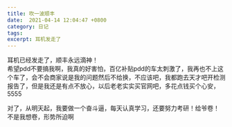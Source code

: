 ```yaml
---
title: 吹一波顺丰
date:  2021-04-14 12:04:47 +0800
category: 日记
tags:
excerpt: 耳机发走了
---
```

耳机已经发走了，顺丰永远滴神！  
希望pdd不要搞我啊，我真的好害怕，百亿补贴pdd的车太刺激了，我再也不上这个车了，会不会商家说是我的问题然后不给换，不应该吧，我都跑去天才吧开检测报告了，但是我还是有点不放心，以后老老实实买官网吧，多花点钱买个心安，5555

对了，从明天起，我要做一个奋斗逼，每天认真学习，还要努力考研！给爷卷！  
不是我想卷，形势所迫啊